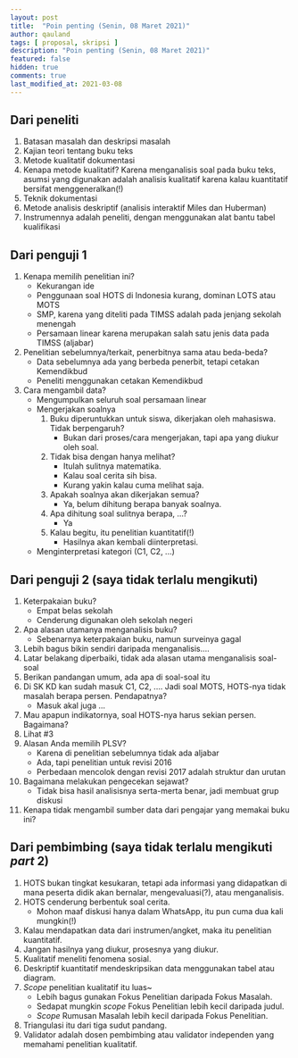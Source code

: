 ```yaml
---
layout: post
title:  "Poin penting (Senin, 08 Maret 2021)"
author: qauland
tags: [ proposal, skripsi ]
description: "Poin penting (Senin, 08 Maret 2021)"
featured: false
hidden: true
comments: true
last_modified_at: 2021-03-08
---
```


## Dari peneliti

1. Batasan masalah dan deskripsi masalah
2. Kajian teori tentang buku teks
3. Metode kualitatif dokumentasi
4. Kenapa metode kualitatif? Karena menganalisis soal pada buku teks, asumsi yang digunakan adalah analisis kualitatif karena kalau kuantitatif bersifat menggeneralkan(!)
5. Teknik dokumentasi
6. Metode analisis deskriptif (analisis interaktif Miles dan Huberman)
7. Instrumennya adalah peneliti, dengan menggunakan alat bantu tabel kualifikasi

## Dari penguji 1

1. Kenapa memilih penelitian ini?
    - Kekurangan ide
    - Penggunaan soal HOTS di Indonesia kurang, dominan LOTS atau MOTS
    - SMP, karena yang diteliti pada TIMSS adalah pada jenjang sekolah menengah
    - Persamaan linear karena merupakan salah satu jenis data pada TIMSS (aljabar)
2. Penelitian sebelumnya/terkait, penerbitnya sama atau beda-beda?
    - Data sebelumnya ada yang berbeda penerbit, tetapi cetakan Kemendikbud
    - Peneliti menggunakan cetakan Kemendikbud
3. Cara mengambil data?
    - Mengumpulkan seluruh soal persamaan linear
    - Mengerjakan soalnya
        1. Buku diperuntukkan untuk siswa, dikerjakan oleh mahasiswa. Tidak berpengaruh?
            - Bukan dari proses/cara mengerjakan, tapi apa yang diukur oleh soal.
        2. Tidak bisa dengan hanya melihat?
            - Itulah sulitnya matematika.
            - Kalau soal cerita sih bisa.
            - Kurang yakin kalau cuma melihat saja.
        3. Apakah soalnya akan dikerjakan semua?
            - Ya, belum dihitung berapa banyak soalnya.
        4. Apa dihitung soal sulitnya berapa, ...?
            - Ya
        5. Kalau begitu, itu penelitian kuantitatif(!)
            - Hasilnya akan kembali diinterpretasi.
    - Menginterpretasi kategori (C1, C2, ...)

## Dari penguji 2 (saya tidak terlalu mengikuti)

1. Keterpakaian buku?
    - Empat belas sekolah
    - Cenderung digunakan oleh sekolah negeri
2. Apa alasan utamanya menganalisis buku?
    - Sebenarnya keterpakaian buku, namun surveinya gagal
3. Lebih bagus bikin sendiri daripada menganalisis....
4. Latar belakang diperbaiki, tidak ada alasan utama menganalisis soal-soal
5. Berikan pandangan umum, ada apa di soal-soal itu
6. Di SK KD kan sudah masuk C1, C2, .... Jadi soal MOTS, HOTS-nya tidak masalah berapa persen. Pendapatnya?
    - Masuk akal juga ...
7. Mau apapun indikatornya, soal HOTS-nya harus sekian persen. Bagaimana?
8. Lihat \#3
9. Alasan Anda memilih PLSV?
    - Karena di penelitian sebelumnya tidak ada aljabar
    - Ada, tapi penelitian untuk revisi 2016
    - Perbedaan mencolok dengan revisi 2017 adalah struktur dan urutan
10. Bagaimana melakukan pengecekan sejawat?
    - Tidak bisa hasil analisisnya serta-merta benar, jadi membuat grup diskusi
11. Kenapa tidak mengambil sumber data dari pengajar yang memakai buku ini?

## Dari pembimbing (saya tidak terlalu mengikuti *part* 2)

1. HOTS bukan tingkat kesukaran, tetapi ada informasi yang didapatkan di mana peserta didik akan bernalar, mengevaluasi(?), atau menganalisis.
2. HOTS cenderung berbentuk soal cerita.
    - Mohon maaf diskusi hanya dalam WhatsApp, itu pun cuma dua kali mungkin(!)
3. Kalau mendapatkan data dari instrumen/angket, maka itu penelitian kuantitatif.
4. Jangan hasilnya yang diukur, prosesnya yang diukur.
5. Kualitatif meneliti fenomena sosial.
6. Deskriptif kuantitatif mendeskripsikan data menggunakan tabel atau diagram.
7. *Scope* penelitian kualitatif itu luas~
    - Lebih bagus gunakan Fokus Penelitian daripada Fokus Masalah.
    - Sedapat mungkin *scope* Fokus Penelitian lebih kecil daripada judul.
    - *Scope* Rumusan Masalah lebih kecil daripada Fokus Penelitian.
8. Triangulasi itu dari tiga sudut pandang.
9. Validator adalah dosen pembimbing atau validator independen yang memahami penelitian kualitatif.

